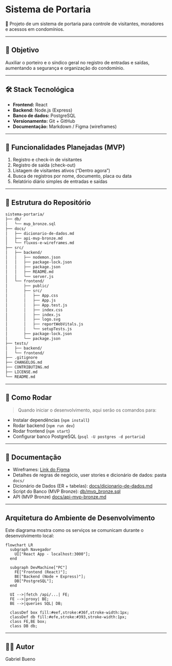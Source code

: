 # Sistema de Portaria

🚪 Projeto de um sistema de portaria para controle de visitantes, moradores e acessos em condomínios.

---

## 🎯 Objetivo
Auxiliar o porteiro e o síndico geral no registro de entradas e saídas, aumentando a segurança e organização do condomínio.

---

## 🛠️ Stack Tecnológica
- **Frontend:** React  
- **Backend:** Node.js (Express)  
- **Banco de dados:** PostgreSQL  
- **Versionamento:** Git + GitHub  
- **Documentação:** Markdown / Figma (wireframes)

---

## 📝 Funcionalidades Planejadas (MVP)
1. Registro e check-in de visitantes  
2. Registro de saída (check-out)  
3. Listagem de visitantes ativos (“Dentro agora”)  
4. Busca de registros por nome, documento, placa ou data  
5. Relatório diário simples de entradas e saídas

---

## 📂 Estrutura do Repositório

```bash
sistema-portaria/
├── db/
│   └── mvp_bronze.sql
├── docs/
│   ├── dicionario-de-dados.md
│   ├── api-mvp-bronze.md
│   └── fluxos-e-wireframes.md
├── src/
│   ├── backend/
│   │   ├── nodemon.json
│   │   ├── package-lock.json
│   │   ├── package.json
│   │   ├── README.md
│   │   └── server.js
│   └── frontend/
│       ├── public/
│       ├── src/
│       │   ├── App.css
│       │   ├── App.js
│       │   ├── App.test.js
│       │   ├── index.css
│       │   ├── index.js
│       │   ├── logo.svg
│       │   ├── reportWebVitals.js
│       │   └── setupTests.js
│       ├── package-lock.json
│       └── package.json
├── tests/
│   ├── backend/
│   └── frontend/
├── .gitignore
├── CHANGELOG.md
├── CONTRIBUTING.md
├── LICENSE.md
└── README.md
```

---

## 🚀 Como Rodar 
> Quando iniciar o desenvolvimento, aqui serão os comandos para:  
- Instalar dependências (`npm install`)  
- Rodar backend (`npm run dev`)  
- Rodar frontend (`npm start`)  
- Configurar banco PostgreSQL (`psql -U postgres -d portaria`)

---

## 📖 Documentação
- Wireframes: [Link do Figma](https://www.figma.com/design/uOKJ11RVZh5nPQo6SciOs2/Wireframes-%E2%80%93-Sistema-de-Portaria?node-id=0-1&t=Gy1r6fvHdnMcttzx-1)  
- Detalhes de regras de negócio, user stories e dicionário de dados: pasta `docs/`
- Dicionário de Dados (ER + tabelas): [docs/dicionario-de-dados.md](docs/dicionario-de-dados.md)
- Script do Banco (MVP Bronze): [db/mvp_bronze.sql](db/mvp_bronze.sql)
- API (MVP Bronze) [docs/api-mvp-bronze.md](docs/api-mvp-bronze.md)

---

## Arquitetura do Ambiente de Desenvolvimento

Este diagrama mostra como os serviços se comunicam durante o desenvolvimento local:


```mermaid
flowchart LR
  subgraph Navegador
    UI["React App - localhost:3000"];
  end

  subgraph DevMachine["PC"]
    FE["Frontend (React)"];
    BE["Backend (Node + Express)"];
    DB["PostgreSQL"];
  end

  UI -->|fetch /api/...| FE;
  FE -->|proxy| BE;
  BE -->|queries SQL| DB;

  classDef box fill:#eef,stroke:#36f,stroke-width:1px;
  classDef db fill:#efe,stroke:#393,stroke-width:1px;
  class FE,BE box;
  class DB db;
```

---

## 👨‍💻 Autor
Gabriel Bueno